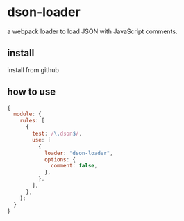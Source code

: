 # dson-loader

a webpack loader to load JSON with JavaScript comments.

## install

install from github

## how to use

```js
{
  module: {
    rules: [
      {
        test: /\.dson$/,
        use: [
          {
            loader: "dson-loader",
            options: {
              comment: false,
            },
          },
        ],
      },
    ];
  }
}
```
